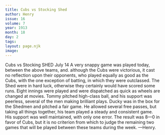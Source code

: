 ```yaml
---
title: Cubs vs Stocking Shed
author: Henry
issue: 16
volume: 7
year: 1913
month: 18
day: 2
tags:
layout: page.njk
image:
---
```

Cubs vs Stocking SHED July 14 A very snappy game was played today, between the above teams, and. although the Cubs were victorious, it cast no reflection upon their opponents, who played equally as good as the Cubs, with the one exception of batting, in which they were outclassed. The Shed were in hard luck, otherwise they certainly would have scored some runs. Eight innings were played and were dispatched as quick as wheels are changed at movies. Tommy pitched high-class ball, and his support was peerless, several of the men making brilliant plays. Ducky was in the box for the Shedmen and pitched a fair game. He allowed several free passes, but taking all things together, his team played a steady and consistent game. His support was well maintained, with only one error. The result was 8—0 in favor of Cubs, but it is no criterion from which to judge the remaining two games that will be played between these teams during the week. —Henry. 




